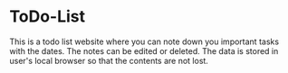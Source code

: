 # ToDo-List
This is a todo list website where you can note down you important tasks with the dates. The notes can be edited or deleted. The data is stored in user's local browser so that the contents are not lost. 
